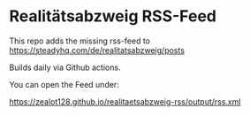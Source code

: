 # Realitätsabzweig RSS-Feed

This repo adds the missing rss-feed to https://steadyhq.com/de/realitatsabzweig/posts

Builds daily via Github actions.

You can open the Feed under:

https://zealot128.github.io/realitaetsabzweig-rss/output/rss.xml


